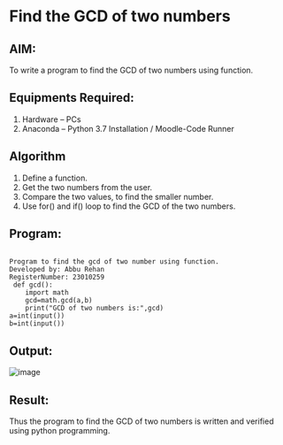 # Find the GCD of two numbers

## AIM:
To write a program to find the GCD of two numbers using function.

## Equipments Required:
1. Hardware – PCs
2. Anaconda – Python 3.7 Installation / Moodle-Code Runner

## Algorithm
1. Define a function.
2. Get the two numbers from the user.
3. Compare the two values, to find the smaller number.
4. Use for() and if() loop to find the GCD of the two numbers.

## Program:
```

Program to find the gcd of two number using function.
Developed by: Abbu Rehan
RegisterNumber: 23010259
 def gcd():
    import math 
    gcd=math.gcd(a,b)
    print("GCD of two numbers is:",gcd)
a=int(input())
b=int(input()) 

```

## Output:
![image](https://github.com/Abburehan/GCD-of-two-numbers/assets/138849336/b8f2e9e6-0a3c-4a5c-b993-b5df11282361)



## Result:
Thus the program to find the GCD of two numbers is written and verified using python programming.
